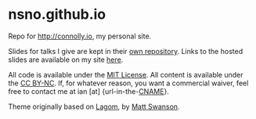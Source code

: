 nsno.github.io
==============

Repo for http://connolly.io, my personal site.

Slides for talks I give are kept in their
 [own repository](http://github.com/IanConnolly/slides). Links to the hosted slides
  are available on my site [here](http://connolly.io/talks).


All code is available under the
[MIT License](http://github.com/IanConnolly/ianconnolly.github.io/blob/master/LICENSE).
All content is available under
the [CC BY-NC](https://creativecommons.org/licenses/by-nc/4.0/legalcode). If,
for whatever reason, you want a commercial waiver,
feel free to contact me at ian [at]
{url-in-the-[CNAME](http://github.com/IanConnolly/ianconnolly.github.io/blob/master/CNAME)}.

Theme originally based on [Lagom](http://github.com/swanson/lagom), by
 [Matt Swanson](http://www.mdswanson.com/).
